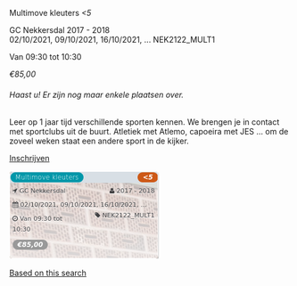 Multimove kleuters *<5*

GC Nekkersdal 2017 - 2018  
02/10/2021, 09/10/2021, 16/10/2021, ... NEK2122\_MULT1  

Van 09:30 tot 10:30

*€85,00*

  

###### *Haast u! Er zijn nog maar enkele plaatsen over.*

  

Leer op 1 jaar tijd verschillende sporten kennen. We brengen je in contact met sportclubs uit de buurt. Atletiek met Atlemo, capoeira met JES … om de zoveel weken staat een andere sport in de kijker.

[Inschrijven](https://tickets.vgc.be/activity/subscribe/NEK2122_MULT1)

![](62889.png)

[Based on this search](https://tickets.vgc.be/activity/index?&vrijeplaatsen=1&Age%5B%5D=3%2C4&entity=241)